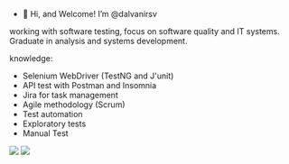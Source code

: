 - 👋 Hi, and Welcome! I’m @dalvanirsv

working with software testing, focus on software quality and IT systems. Graduate in analysis and systems development.

knowledge:

- Selenium WebDriver (TestNG and J'unit)
- API test with Postman and Insomnia 
- Jira for task management
- Agile methodology (Scrum)
- Test automation
- Exploratory tests
- Manual Test

<picture>
<source 
  srcset="https://github-readme-stats.vercel.app/api?username=dalvanirsv&show_icons=true&bg_color=00000000"
/>
<source
  srcset="https://github-readme-stats.vercel.app/api?username=dalvanirsv&show_icons=true"
  media="(prefers-color-scheme: light), (prefers-color-scheme: no-preference)"
/>
<img src="https://github-readme-stats.vercel.app/api?username=dalvanirsv&show_icons=true" />
</picture>

<picture>
<source 
  srcset="https://github-readme-stats.vercel.app/api/top-langs/?username=dalvanirsv&layout=compact)](https://github.com/dalvanirsv/github-readme-stats"
/>
<source
  srcset="https://github-readme-stats.vercel.app/api?username=dalvanirsv&show_icons=true"
  media="(prefers-color-scheme: light), (prefers-color-scheme: no-preference)"
/>
<img src="https://github-readme-stats.vercel.app/api?username=dalvanirsv&show_icons=true" />
</picture>
